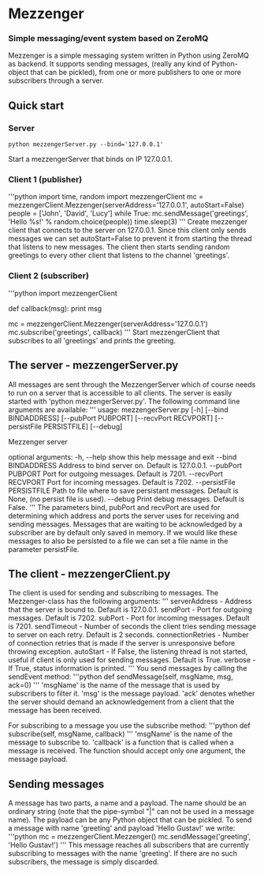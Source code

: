 # Mezzenger
### Simple messaging/event system based on ZeroMQ

Mezzenger is a simple messaging system written in Python using ZeroMQ as backend.
It supports sending messages, (really any kind of Python-object that can be pickled), from one or more publishers to one or more subscribers through a server.


## Quick start
### Server
```
python mezzengerServer.py --bind='127.0.0.1'
```
Start a mezzengerServer that binds on IP 127.0.0.1.

### Client 1 (publisher)
'''python
import time, random
import mezzengerClient
mc = mezzengerClient.Mezzenger(serverAddress='127.0.0.1', autoStart=False)
people = ['John', 'David', 'Lucy']
while True:
  mc.sendMessage('greetings', 'Hello %s!' % random.choice(people))
  time.sleep(3)
'''
Create mezzenger client that connects to the server on 127.0.0.1. Since this client only sends messages we can set autoStart=False to prevent it from starting the thread that listens to new messages.
The client then starts sending random greetings to every other client that listens to the channel 'greetings'.

### Client 2 (subscriber)
'''python
import mezzengerClient

def callback(msg):
  print msg
  
mc = mezzengerClient.Mezzenger(serverAddress='127.0.0.1')
mc.subscribe('greetings', callback)
'''
Start mezzengerClient that subscribes to all 'greetings' and prints the greeting.


## The server - mezzengerServer.py
All messages are sent through the MezzengerServer which of course needs to run on a server that is accessible to all clients.
The server is easily started with 'python mezzengerServer.py'. The following command line arguments are available:
'''
usage: mezzengerServer.py [-h] [--bind BINDADDRESS] [--pubPort PUBPORT]
                          [--recvPort RECVPORT] [--persistFile PERSISTFILE]
                          [--debug]

Mezzenger server

optional arguments:
  -h, --help            show this help message and exit
  --bind BINDADDRESS    Address to bind server on. Default is 127.0.0.1.
  --pubPort PUBPORT     Port for outgoing messages. Default is 7201.
  --recvPort RECVPORT   Port for incoming messages. Default is 7202.
  --persistFile PERSISTFILE
                        Path to file where to save persistant messages.
                        Default is None, (no persist file is used).
  --debug               Print debug messages. Default is False.
'''
The parameters bind, pubPort and recvPort are used for determining which address and ports the server uses for receiving and sending messages.
Messages that are waiting to be acknowledged by a subscriber are by default only saved in memory. If we would like these messages to also be persisted to a file we can set a file name in the parameter persistFile.

## The client - mezzengerClient.py
The client is used for sending and subscribing to messages. The Mezzenger-class has the following arguments:
'''
serverAddress - Address that the server is bound to. Default is 127.0.0.1.
sendPort - Port for outgoing messages. Default is 7202.
subPort - Port for incoming messages. Default is 7201.
sendTimeout - Number of seconds the client tries sending message to server on each retry. Default is 2 seconds.
connectionRetries - Number of connection retries that is made if the server is unresponsive before throwing exception.
autoStart - If False, the listening thread is not started, useful if client is only used for sending messages. Default is True.
verbose - If True, status information is printed.
'''
You send messages by calling the sendEvent method:
'''python
def sendMessage(self, msgName, msg, ack=0)
'''
'msgName' is the name of the message that is used by subscribers to filter it.
'msg' is the message payload.
'ack' denotes whether the server should demand an acknowledgement from a client that the message has been received.

For subscribing to a message you use the subscribe method:
'''python
def subscribe(self, msgName, callback)
'''
'msgName' is the name of the message to subscribe to.
'callback' is a function that is called when a message is received. The function should accept only one argument, the message payload.

## Sending messages
A message has two parts, a name and a payload. The name should be an ordinary string (note that the pipe-symbol "|" can not be used in a message name). The payload can be any Python object that can be pickled.
To send a message with name 'greeting' and payload 'Hello Gustav!' we write:
'''python
mc = mezzengerClient.Mezzenger()
mc.sendMessage('greeting', 'Hello Gustav!')
'''
This message reaches all subscribers that are currently subscribing to messages with the name 'greeting'. If there are no such subscribers, the message is simply discarded.





